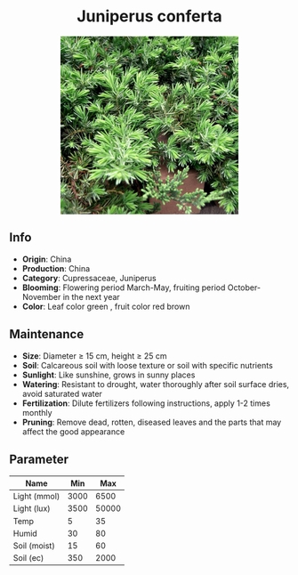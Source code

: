 <h1 align='center'>Juniperus conferta</h1>
<p align="center">
    <img 
        align='center'
        width='320'
        src="../images/juniperus conferta.png" 
        alt='Juniperus conferta' />
</p>

## Info

 - **Origin**: China
 - **Production**: China
 - **Category**: Cupressaceae, Juniperus
 - **Blooming**: Flowering period March-May, fruiting period October-November in the next year
 - **Color**: Leaf color green , fruit color red brown

## Maintenance

 - **Size**: Diameter ≥ 15 cm, height ≥ 25 cm
 - **Soil**: Calcareous soil with loose texture or soil with specific nutrients
 - **Sunlight**: Like sunshine, grows in sunny places
 - **Watering**: Resistant to drought, water thoroughly after soil surface dries, avoid saturated water
 - **Fertilization**: Dilute fertilizers following instructions, apply 1-2 times monthly
 - **Pruning**: Remove dead, rotten, diseased leaves and the parts that may affect the good appearance

## Parameter

| Name         | Min  | Max   |
|--------------|------|-------|
| Light (mmol) | 3000 | 6500  |
| Light (lux)  | 3500 | 50000 |
| Temp         | 5    | 35    |
| Humid        | 30   | 80    |
| Soil (moist) | 15   | 60    |
| Soil (ec)    | 350  | 2000  |
